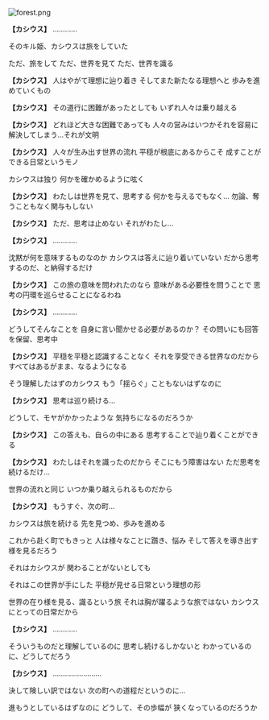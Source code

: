 
![forest.png](../images/backgrounds/forest.png)

**【カシウス】**
…………

そのキル姫、カシウスは旅をしていた

ただ、旅をして
ただ、世界を見て
ただ、世界を識る

**【カシウス】**
人はやがて理想に辿り着き
そしてまた新たなる理想へと
歩みを進めていくもの

**【カシウス】**
その道行に困難があったとしても
いずれ人々は乗り越える

**【カシウス】**
どれほど大きな困難であっても
人々の営みはいつかそれを容易に
解決してしまう…それが文明

**【カシウス】**
人々が生み出す世界の流れ
平穏が根底にあるからこそ
成すことができる日常というモノ

カシウスは独り
何かを確かめるように呟く

**【カシウス】**
わたしは世界を見て、思考する
何かを与えるでもなく…
勿論、奪うこともなく関与もしない

**【カシウス】**
ただ、思考は止めない
それがわたし…

**【カシウス】**
…………

沈黙が何を意味するものなのか
カシウスは答えに辿り着いていない
だから思考するのだ、と納得するだけ

**【カシウス】**
この旅の意味を問われたのなら
意味がある必要性を問うことで
思考の円環を巡らせることになるわね

**【カシウス】**
…………

どうしてそんなことを
自身に言い聞かせる必要があるのか？
その問いにも回答を保留、思考中

**【カシウス】**
平穏を平穏と認識することなく
それを享受できる世界なのだから
すべてはあるがまま、なるようになる

そう理解したはずのカシウス
もう「揺らぐ」こともないはずなのに

**【カシウス】**
思考は巡り続ける…

どうして、モヤがかかったような
気持ちになるのだろうか

**【カシウス】**
この答えも、自らの中にある
思考することで辿り着くことができる

**【カシウス】**
わたしはそれを識ったのだから
そこにもう障害はない
ただ思考を続けるだけ…

世界の流れと同じ
いつか乗り越えられるものだから

**【カシウス】**
もうすぐ、次の町…

カシウスは旅を続ける
先を見つめ、歩みを進める

これから赴く町でもきっと
人は様々なことに躓き、悩み
そして答えを導き出す様を見るだろう

それはカシウスが
関わることがないとしても

それはこの世界が手にした
平穏が見せる日常という理想の形

世界の在り様を見る、識るという旅
それは胸が躍るような旅ではない
カシウスにとっての日常だから

**【カシウス】**
…………

そういうものだと理解しているのに
思考し続けるしかないと
わかっているのに、どうしてだろう

**【カシウス】**
……………………

決して険しい訳ではない
次の町への道程だというのに…

進もうとしているはずなのに
どうして、その歩幅が
狭くなっているのだろうか
